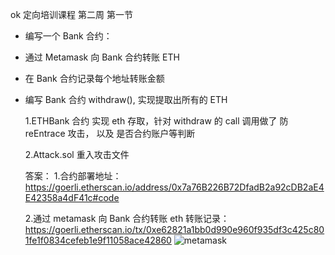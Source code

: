 ok 定向培训课程 第二周 第一节

- 编写⼀个 Bank 合约：
- 通过 Metamask 向 Bank 合约转账 ETH
- 在 Bank 合约记录每个地址转账⾦额
- 编写 Bank 合约 withdraw(), 实现提取出所有的 ETH

  1.ETHBank 合约 实现 eth 存取，针对 withdraw 的 call 调用做了 防 reEntrace 攻击， 以及 是否合约账户等判断

  2.Attack.sol 重入攻击文件

  答案： 1.合约部署地址：
  https://goerli.etherscan.io/address/0x7a76B226B72DfadB2a92cDB2aE4E42358a4dF41c#code

  2.通过 metamask 向 Bank 合约转账 eth
  转账记录：https://goerli.etherscan.io/tx/0xe62821a1bb0d990e960f935df3c425c801fe1f0834cefeb1e9f11058ace42860
  ![metamask](https://github.com/JSjump/w2-1/blob/master/imgs/1.png?raw=true)
